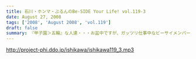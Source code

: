 ```yaml
---
title: 石川・ホンマ・ぶるんのBe-SIDE Your Life! vol.119-3
date: August 27, 2008
tags: ['2008', 'August 2008', 'vol.119']
draft: false
summary: 『甲子園＞五輪』な人達・・・お盆中ですが、ガッツリ仕事中なビーサイメンバー。イベントへのカウントダウンは始まっている。NAMAE
---
```


http://project-phi.ddo.jp/ishikawa/ishikawa119_3.mp3